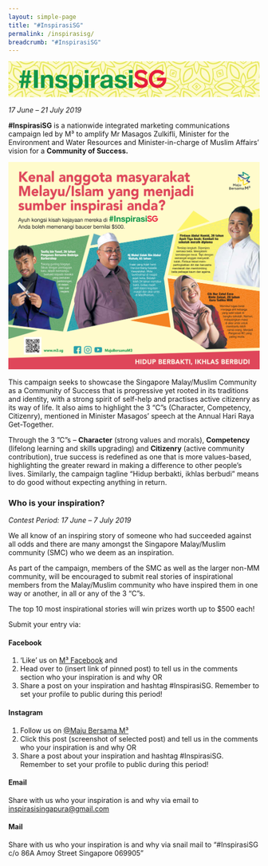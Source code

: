 ```yaml
---
layout: simple-page
title: "#InspirasiSG"
permalink: /inspirasisg/
breadcrumb: "#InspirasiSG"
---
```


![InspirasiSG Logo](/images/inspirasisg-banner.png)

*17 June – 21 July 2019*

**#InspirasiSG** is a nationwide integrated marketing communications campaign led by M³ to amplify Mr Masagos Zulkifli, Minister for the
Environment and Water Resources and Minister-in-charge of Muslim Affairs’ vision for a **Community of Success.**

![InspirasiSG Creative Visual](/images/inspirasisg-graphic.jpg)

This campaign seeks to showcase the Singapore Malay/Muslim Community as a Community of Success that is progressive yet rooted in its
traditions and identity, with a strong spirit of self-help and practises active citizenry as its way of life. It also aims to highlight the 3 “C”s (Character, Competency, Citizenry), mentioned in Minister Masagos’ speech at the Annual Hari Raya Get-Together.

Through the 3 ”C”s – **Character** (strong values and morals), **Competency** (lifelong learning and skills upgrading) and **Citizenry** (active
community contribution), true success is redefined as one that is more values-based, highlighting the greater reward in making a difference to
other people’s lives. Similarly, the campaign tagline “Hidup berbakti, ikhlas berbudi” means to do good without expecting anything in return.

### **Who is your inspiration?**
*Contest Period: 17 June – 7 July 2019*

We all know of an inspiring story of someone who had succeeded against all odds and there are many amongst the Singapore Malay/Muslim
community (SMC) who we deem as an inspiration.

As part of the campaign, members of the SMC as well as the larger non-MM community, will be encouraged to submit real stories of
inspirational members from the Malay/Muslim community who have inspired them in one way or another, in all or any of the 3 “C”s.

The top 10 most inspirational stories will win prizes worth up to $500 each!

Submit your entry via:
#### **Facebook**

1. ‘Like’ us on [M³ Facebook](https://www.facebook.com/MajuBersamaM3) and
2. Head over to (insert link of pinned post) to tell us in the comments section who your inspiration is and why OR
3. Share a post on your inspiration and hashtag #InspirasiSG. Remember to set your profile to public during this period!

#### **Instagram**

1. Follow us on [@Maju Bersama M³](https://www.instagram.com/Maju.Bersama.M3/)
2. Click this post (screenshot of selected post) and tell us in the comments who your inspiration is and why OR
3. Share a post about your inspiration and hashtag #InspirasiSG. Remember to set your profile to public during this period!

#### **Email**
Share with us who your inspiration is and why via email to <inspirasisingapura@gmail.com>

#### **Mail**
Share with us who your inspiration is and why via snail mail to “#InspirasiSG c/o 86A Amoy Street Singapore 069905”
